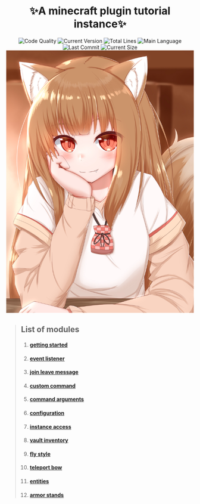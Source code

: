 # <div align="center"> ✨A minecraft plugin tutorial instance✨ </div>

<div align="center">
<img alt="Code Quality" src="https://img.shields.io/codefactor/grade/github/Ba1oretto/MinecraftPlugins/plugins?style=plastic">
<img alt="Current Version" src="https://img.shields.io/badge/paper-1.17.1-green?style=plastic">
<img alt="Total Lines" src="https://img.shields.io/tokei/lines/github.com/Ba1oretto/MinecraftPlugins?color=%2300FFFF&style=plastic">
<img alt="Main Language" src="https://img.shields.io/github/languages/top/Ba1oretto/MinecraftPlugins?color=%23FF8C00&style=plastic">
<img alt="Last Commit" src="https://img.shields.io/github/last-commit/Ba1oretto/MinecraftPlugins?color=%23FFD700&style=plastic">
<img alt="Current Size" src="https://img.shields.io/github/repo-size/Ba1oretto/MinecraftPlugins?style=plastic">
</div>

<div align="center">
<img alt="ホロ" src="show.jpg">
</div>



> ## List of modules
> 1. #### [getting started](/GettingStarted)
> 2. #### [event listener](/EventListeners)
> 3. #### [join leave message](/JoinLeaveMessage)
> 4. #### [custom command](/CustomCommands)
> 5. #### [command arguments](/CommandArguments)
> 6. #### [configuration](/Configurations)
> 7. #### [instance access](/InstanceAccess)
> 8. #### [vault inventory](/VaultInventory)
> 9. #### [fly style](/FlyStyle)
> 10. #### [teleport bow](/TeleportBow)
> 11. #### [entities](/Entities)
> 12. #### [armor stands](/ArmorStands)
